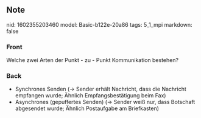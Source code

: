 ## Note
nid: 1602355203460
model: Basic-b122e-20a86
tags: 5_1_mpi
markdown: false

### Front
Welche zwei Arten der Punkt - zu - Punkt Kommunikation bestehen?

### Back
<ul>
  <li>Synchrones Senden (→ Sender erhält Nachricht, dass die
  Nachricht empfangen wurde; Ähnlich Empfangsbestätigung beim Fax)
  <li>Asynchrones (gepuffertes Senden) (→ Sender weiß nur, dass
  Botschaft abgesendet wurde; Ähnlich Postaufgabe am Briefkasten)
</ul>
